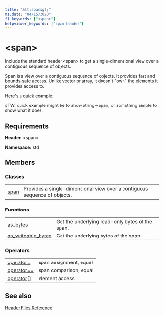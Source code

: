```yaml
---
title: "&lt;span&gt;"
ms.date: "04/15/2020"
f1_keywords: ["<span>"]
helpviewer_keywords: ["span header"]
---
```


# &lt;span&gt;

Include the standard header \<span> to get a single-dimensional view over a contiguous sequence of objects.

Span is a view over a contiguous sequence of objects. It provides fast and bounds-safe access. Unlike vector or array, it doesn't "own" the elements it provides access to.

Here's a quick example:

JTW: quick example might be to show string->span, or something simple to show what it does.

## Requirements

**Header:** \<span>

**Namespace:** std

## Members

### Classes

|||
|-|-|
|[span](span-class.md)| Provides a single-dimensional view over a contiguous sequence of objects. |

### Functions

|||
|-|-|
| [as_bytes](../standard-library/span-functions.md#as_bytes)| Get the underlying read-only bytes of the span. |
| [as_writeable_bytes](../standard-library/span-functions.md#as_writeable_bytes) | Get the underlying bytes of the span. |

### Operators

|||
|-|-|
|[operator=](../standard-library/span-operators.md#op_eq_eq)| span assignment, equal|
|[operator==](../standard-library/span-operators.md#op_eq_eq)| span comparison, equal|
|[operator\[\]](../standard-library/span-operators.md#op_at)| element access |

## See also

[Header Files Reference](../standard-library/cpp-standard-library-header-files.md)